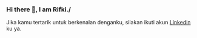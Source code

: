 ### Hi there 👋, I am Rifki./
Jika kamu tertarik untuk berkenalan denganku, silakan ikuti akun [Linkedin](https://www.linkedin.com/in/muhammad-rifki-aulia/) ku ya.

<!--
**Rifkimuhammad1713/Rifkimuhammad1713** is a ✨ _special_ ✨ repository because its `README.md` (this file) appears on your GitHub profile.

Here are some ideas to get you started:

- 🔭 I’m currently working on ...
- 🌱 I’m currently learning ...
- 👯 I’m looking to collaborate on ...
- 🤔 I’m looking for help with ...
- 💬 Ask me about ...
- 📫 How to reach me: ...
- 😄 Pronouns: ...
- ⚡ Fun fact: ...
-->
